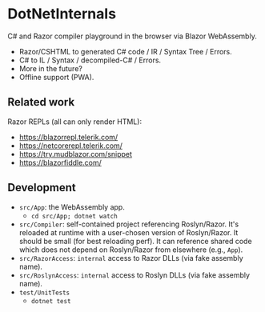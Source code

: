 # DotNetInternals

C# and Razor compiler playground in the browser via Blazor WebAssembly.

- Razor/CSHTML to generated C# code / IR / Syntax Tree / Errors.
- C# to IL / Syntax / decompiled-C# / Errors.
- More in the future?
- Offline support (PWA).

## Related work

Razor REPLs (all can only render HTML):
- https://blazorrepl.telerik.com/
- https://netcorerepl.telerik.com/
- https://try.mudblazor.com/snippet
- https://blazorfiddle.com/

## Development

- `src/App`: the WebAssembly app.
  - `cd src/App; dotnet watch`
- `src/Compiler`: self-contained project referencing Roslyn/Razor.
  It's reloaded at runtime with a user-chosen version of Roslyn/Razor.
  It should be small (for best reloading perf). It can reference shared code
  which does not depend on Roslyn/Razor from elsewhere (e.g., `App`).
- `src/RazorAccess`: `internal` access to Razor DLLs (via fake assembly name).
- `src/RoslynAccess`: `internal` access to Roslyn DLLs (via fake assembly name).
- `test/UnitTests`
  - `dotnet test`
